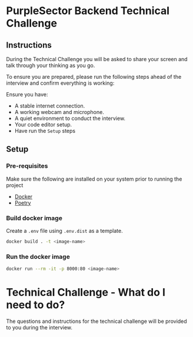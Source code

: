 # PurpleSector Backend Technical Challenge

## Instructions
During the Technical Challenge you will be asked to share your screen and talk through your thinking as you go.

To ensure you are prepared, please run the following steps ahead of the interview and confirm everything is working:

Ensure you have:
   * A stable internet connection.
   * A working webcam and microphone.
   * A quiet environment to conduct the interview.
   * Your code editor setup.
   * Have run the `Setup` steps


## Setup

### Pre-requisites
Make sure the following are installed on your system prior to running the project
* [Docker](https://docs.docker.com/engine/install/)
* [Poetry](https://python-poetry.org/docs/#installing-with-the-official-installer)

### Build docker image
Create a `.env` file using `.env.dist` as a template.


```bash
docker build . -t <image-name>
```

### Run the docker image
```bash
docker run --rm -it -p 8000:80 <image-name>
```


# Technical Challenge - What do I need to do?
The questions and instructions for the technical challenge will be provided to you during the interview.

